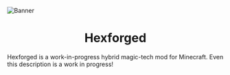 ![Banner](documents/HexforgedBanner.png)

<h1 align="center">
Hexforged
</h1>

Hexforged is a work-in-progress hybrid magic-tech mod for Minecraft. Even this description is a work in progress!